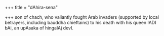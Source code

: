 +++
title = "dAhira-sena"

+++
son of chach, who valiantly fought Arab invaders (supported by local betrayers, including bauddha chieftains) to his death with his queen lADI bAi, an upAsaka of hingalAj devI.